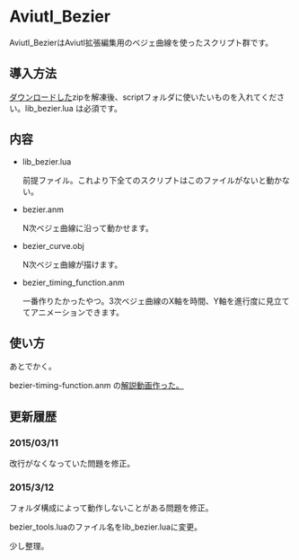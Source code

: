 # Aviutl_Bezier
Aviutl_BezierはAviutl拡張編集用のベジェ曲線を使ったスクリプト群です。
## 導入方法
[ダウンロードした](https://github.com/kotet/Aviutl_Bezier/archive/master.zip)zipを解凍後、scriptフォルダに使いたいものを入れてください。lib_bezier.lua は必須です。
## 内容
- lib_bezier.lua

  前提ファイル。これより下全てのスクリプトはこのファイルがないと動かない。

- bezier.anm

  N次ベジェ曲線に沿って動かせます。

- bezier_curve.obj

  N次ベジェ曲線が描けます。

- bezier_timing_function.anm

  一番作りたかったやつ。3次ベジェ曲線のX軸を時間、Y軸を進行度に見立ててアニメーションできます。

## 使い方

あとでかく。

bezier-timing-function.anm の[解説動画作った。](http://www.nicovideo.jp/watch/sm25752179)

## 更新履歴

### 2015/03/11

改行がなくなっていた問題を修正。

### 2015/3/12

フォルダ構成によって動作しないことがある問題を修正。

bezier_tools.luaのファイル名をlib_bezier.luaに変更。

少し整理。

